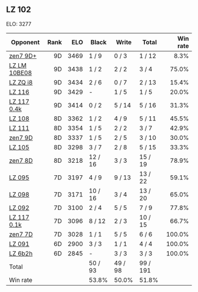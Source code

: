 ## LZ 102 ##

ELO: 3277

Opponent | Rank | ELO | Black | Write | Total | Win rate
---------|-----:|----:|-------|-------|-------|-------:
[zen7 9D+](zen7%209D+.md) | 9D | 3469 | 1 / 9 | 0 / 3 | 1 / 12 | 8.3%
[LZ LM 10BE08](LZ%20LM%2010BE08.md) | 9D | 3438 | 1 / 2 | 2 / 2 | 3 / 4 | 75.0%
[LZ ZQ i8](LZ%20ZQ%20i8.md) | 9D | 3434 | 2 / 6 | 0 / 7 | 2 / 13 | 15.4%
[LZ 116](LZ%20116.md) | 9D | 3429 | - | 1 / 5 | 1 / 5 | 20.0%
[LZ 117 0.4k](LZ%20117%200.4k.md) | 9D | 3414 | 0 / 2 | 5 / 14 | 5 / 16 | 31.3%
[LZ 108](LZ%20108.md) | 8D | 3362 | 1 / 2 | 4 / 9 | 5 / 11 | 45.5%
[LZ 111](LZ%20111.md) | 8D | 3354 | 1 / 5 | 2 / 2 | 3 / 7 | 42.9%
[zen7 9D](zen7%209D.md) | 8D | 3337 | 1 / 5 | 2 / 5 | 3 / 10 | 30.0%
[LZ 105](LZ%20105.md) | 8D | 3298 | 3 / 7 | 2 / 8 | 5 / 15 | 33.3%
[zen7 8D](zen7%208D.md) | 8D | 3218 | 12 / 16 | 3 / 3 | 15 / 19 | 78.9%
[LZ 095](LZ%20095.md) | 7D | 3197 | 4 / 9 | 9 / 13 | 13 / 22 | 59.1%
[LZ 098](LZ%20098.md) | 7D | 3171 | 10 / 16 | 3 / 4 | 13 / 20 | 65.0%
[LZ 092](LZ%20092.md) | 7D | 3100 | 2 / 4 | 5 / 5 | 7 / 9 | 77.8%
[LZ 117 0.1k](LZ%20117%200.1k.md) | 7D | 3096 | 8 / 12 | 2 / 3 | 10 / 15 | 66.7%
[zen7 7D](zen7%207D.md) | 7D | 3028 | 1 / 1 | 5 / 5 | 6 / 6 | 100.0%
[LZ 091](LZ%20091.md) | 6D | 2900 | 3 / 3 | 1 / 1 | 4 / 4 | 100.0%
[LZ 6b2h](LZ%206b2h.md) | 6D | 2845 | - | 3 / 3 | 3 / 3 | 100.0%
Total | | | 50 / 93 | 49 / 98 | 99 / 191 | 
Win rate| | | 53.8% | 50.0% | 51.8% | 
